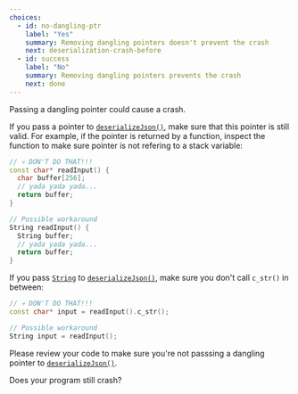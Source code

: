 ```yaml
---
choices:
  - id: no-dangling-ptr
    label: "Yes"
    summary: Removing dangling pointers doesn't prevent the crash
    next: deserialization-crash-before
  - id: success
    label: "No"
    summary: Removing dangling pointers prevents the crash
    next: done
---
```


Passing a dangling pointer could cause a crash.

If you pass a pointer to [`deserializeJson()`](/v6/api/json/deserializejson/), make sure that this pointer is still valid. For example, if the pointer is returned by a function, inspect the function to make sure pointer is not refering to a stack variable:

```c++
// 💀 DON'T DO THAT!!!
const char* readInput() {
  char buffer[256];
  // yada yada yada...
  return buffer;
}

// Possible workaround
String readInput() {
  String buffer;
  // yada yada yada...
  return buffer;
}
```

If you pass [`String`](https://www.arduino.cc/reference/en/language/variables/data-types/stringobject/) to [`deserializeJson()`](/v6/api/json/deserializejson/), make sure you don't call `c_str()` in between:

```c++
// 💀 DON'T DO THAT!!!
const char* input = readInput().c_str();

// Possible workaround
String input = readInput();
```

Please review your code to make sure you're not passsing a dangling pointer to [`deserializeJson()`](/v6/api/json/deserializejson/).

Does your program still crash?